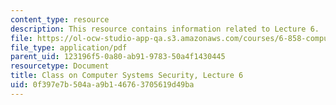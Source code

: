 ```yaml
---
content_type: resource
description: This resource contains information related to Lecture 6.
file: https://ol-ocw-studio-app-qa.s3.amazonaws.com/courses/6-858-computer-systems-security-fall-2014/0f397e7b504aa9b146763705619d49ba_MIT6_858F14_lec6.pdf
file_type: application/pdf
parent_uid: 123196f5-0a80-ab91-9783-50a4f1430445
resourcetype: Document
title: Class on Computer Systems Security, Lecture 6
uid: 0f397e7b-504a-a9b1-4676-3705619d49ba
---
```

